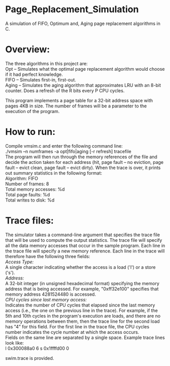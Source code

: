 # Page_Replacement_Simulation  
A simulation of FIFO, Optimum and, Aging page replacement algorithms in C.  

# Overview:  
The three algorithms in this project are:  
Opt – Simulates what the optimal page replacement algorithm would choose if it had perfect
knowledge.    
FIFO – Simulates first-in, first-out.    
Aging – Simulates the aging algorithm that approximates LRU with an 8-bit counter. Does a
refresh of the R bits every P CPU cycles.  

This program implements a page table for a 32-bit address space with pages 4KB in size. The number of frames will be a parameter to the execution of the program.  

# How to run:  
Compile vmsim.c and enter the following command line:  
./vmsim –n numframes -a opt|fifo|aging [-r refresh] tracefile  
The program will then run through the memory references of the file and decide the action taken for
each address (hit, page fault – no eviction, page fault – evict clean, page fault – evict dirty).
When the trace is over, it prints out summary statistics in the following format:  
Algorithm: FIFO  
Number of frames: 8  
Total memory accesses: %d  
Total page faults: %d  
Total writes to disk: %d  

# Trace files:  
The simulator takes a command-line argument that specifies the trace file that will be used to compute
the output statistics. The trace file will specify all the data memory accesses that occur in the sample program. Each line in the trace file will specify a new memory reference. Each line in the trace will therefore have the following three fields:  
*Access Type:*   
A single character indicating whether the access is a load ('l') or a store ('s').  
*Address:*  
 A 32-bit integer (in unsigned hexadecimal format) specifying the memory address that is being accessed. For example, "0xff32e100" specifies that memory address 4281524480 is accessed.   
*CPU cycles since last memory access:*   
Indicates the number of CPU cycles that elapsed since the
last memory access (i.e., the one on the previous line in the trace). For example, if the 5th and
10th cycles in the program's execution are loads, and there are no memory operations between
them, then the trace line for the second load has "4" for this field. For the first line in the trace
file, the CPU cycles number indicates the cycle number at which the access occurs.  
Fields on the same line are separated by a single space. Example trace lines look like:  
l 0x300088a0 6
s 0x1ffffd00 0  

swim.trace is provided.
